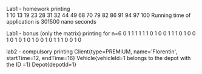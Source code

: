 Lab1 - homework printing  
1 10 13 19 23 28 31 32 44 49 68 70 79 82 86 91 94 97 100
Running time of application is 301500 nano seconds

Lab1 - bonus (only the matrix) printing for n=6 
0 1 1 1 1 1 
1 0 1 0 0 1 
1 1 0 1 0 0 
1 0 1 0 1 0 
1 0 0 1 0 1 
1 1 0 0 1 0 

lab2 - compulsory printing 
Client{type=PREMIUM, name='Florentin', startTime=12, endTime=16}
Vehicle{vehicleId=1 belongs to the depot with the ID =1}
Depot{depotId=1}

